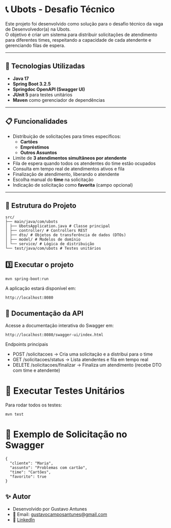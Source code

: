 # 📞 Ubots - Desafio Técnico

Este projeto foi desenvolvido como solução para o desafio técnico da vaga de Desenvolvedor(a) na Ubots.  
O objetivo é criar um sistema para distribuir solicitações de atendimento para diferentes times, respeitando a capacidade de cada atendente e gerenciando filas de espera.

---

## 🚀 Tecnologias Utilizadas
- **Java 17**
- **Spring Boot 3.2.5**
- **Springdoc OpenAPI (Swagger UI)**
- **JUnit 5** para testes unitários
- **Maven** como gerenciador de dependências

---

## 📋 Funcionalidades
- Distribuição de solicitações para times específicos:
  - **Cartões**
  - **Empréstimos**
  - **Outros Assuntos**
- Limite de **3 atendimentos simultâneos por atendente**
- Fila de espera quando todos os atendentes do time estão ocupados
- Consulta em tempo real de atendimentos ativos e fila
- Finalização de atendimento, liberando o atendente
- Escolha manual do **time** na solicitação
- Indicação de solicitação como **favorita** (campo opcional)

---

## 📂 Estrutura do Projeto
````
src/
├── main/java/com/ubots
│ ├── UbotsApplication.java # Classe principal
│ ├── controller/ # Controllers REST
│ ├── dto/ # Objetos de transferência de dados (DTOs)
│ ├── model/ # Modelos de domínio
│ └── service/ # Lógica de distribuição
└── test/java/com/ubots # Testes unitários
````

## 3️⃣ Executar o projeto

````
mvn spring-boot:run
````

A aplicação estará disponível em:
````
http://localhost:8080
````

## 📖 Documentação da API
Acesse a documentação interativa do Swagger em:
````
http://localhost:8080/swagger-ui/index.html
````

Endpoints principais

* POST /solicitacoes → Cria uma solicitação e a distribui para o time
* GET /solicitacoes/status → Lista atendentes e fila em tempo real
* DELETE /solicitacoes/finalizar → Finaliza um atendimento (recebe DTO com time e atendente)

# 🧪 Executar Testes Unitários
Para rodar todos os testes:
````
mvn test
````

# 📌 Exemplo de Solicitação no Swagger
````
{
  "cliente": "Maria",
  "assunto": "Problemas com cartão",
  "time": "Cartões",
  "favorito": true
}
````

## ✨ Autor

* Desenvolvido por Gustavo Antunes
* 📧 Email: gustavocamposantunes@gmail.com
* 💼 [LinkedIn](https://www.linkedin.com/in/gustavo-antunes-347853163/)